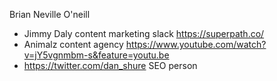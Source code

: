 Brian Neville O'neill

- Jimmy Daly content marketing slack https://superpath.co/
- Animalz content agency  https://www.youtube.com/watch?v=jY5vgnmbm-s&feature=youtu.be
- https://twitter.com/dan_shure SEO person